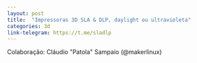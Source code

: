 ```yaml
---
layout: post
title:  "Impressoras 3D SLA & DLP, daylight ou ultravioleta"
categories: 3d
link-telegram: https://t.me/sladlp
---
```

Colaboração: Cláudio "Patola" Sampaio (@makerlinux)
